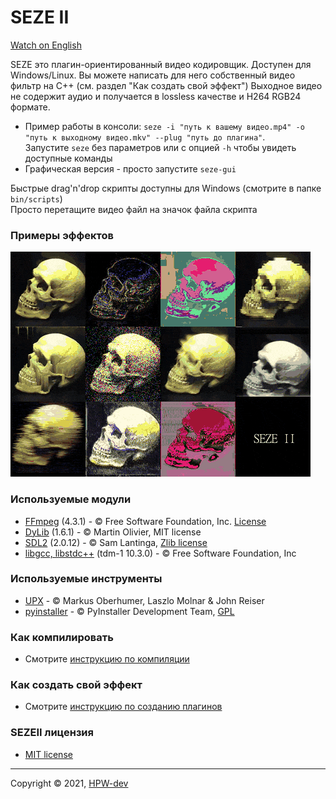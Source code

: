 # SEZE II
[Watch on English](README.md)

SEZE это плагин-ориентированный видео кодировщик. Доступен для Windows/Linux. Вы можете написать для него собственный видео фильтр на C++ (см. раздел "Как создать свой эффект") Выходное видео не содержит аудио и получается в lossless качестве и H264 RGB24 формате.
+ Пример работы в консоли: ```seze -i "путь к вашему видео.mp4" -o "путь к выходному видео.mkv" --plug "путь до плагина"```.\
Запустите ```seze``` без параметров или с опцией ```-h``` чтобы увидеть доступные команды
+ Графическая версия - просто запустите ```seze-gui```

Быстрые drag'n'drop скрипты доступны для Windows (смотрите в папке ```bin/scripts```)\
Просто перетащите видео файл на значок файла скрипта
### Примеры эффектов
![](resources/SEZEII.gif)
### Используемые модули
+ [FFmpeg](https://github.com/FFmpeg/FFmpeg) (4.3.1) - © Free Software Foundation, Inc. [License](https://github.com/FFmpeg/FFmpeg/blob/master/LICENSE.md)
+ [DyLib](https://github.com/tocola/DyLib) (1.6.1) - © Martin Olivier, MIT license
+ [SDL2](https://www.libsdl.org) (2.0.12) - © Sam Lantinga, [Zlib license](https://www.zlib.net/zlib_license.html)
+ [libgcc, libstdc++](http://fsf.org/) (tdm-1 10.3.0) - © Free Software Foundation, Inc

### Используемые инструменты
+ [UPX](https://upx.github.io) - © Мarkus Oberhumer, Laszlo Molnar & John Reiser
+ [pyinstaller](https://www.pyinstaller.org/) - © PyInstaller Development Team, [GPL](https://www.pyinstaller.org/license.html)
### Как компилировать
* Смотрите [инструкцию по компиляции](resources/how2build_ru.md)
### Как создать свой эффект
* Смотрите [инструкцию по созданию плагинов](resources/how2plugin_ru.md)
### SEZEII лицензия
* [MIT license](LICENSE)
***
Copyright © 2021, [HPW-dev](mailto:hpwdev0@gmail.com)

